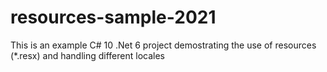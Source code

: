 # resources-sample-2021
This is an example C# 10 .Net 6 project demostrating the use of resources (*.resx) and handling different locales
